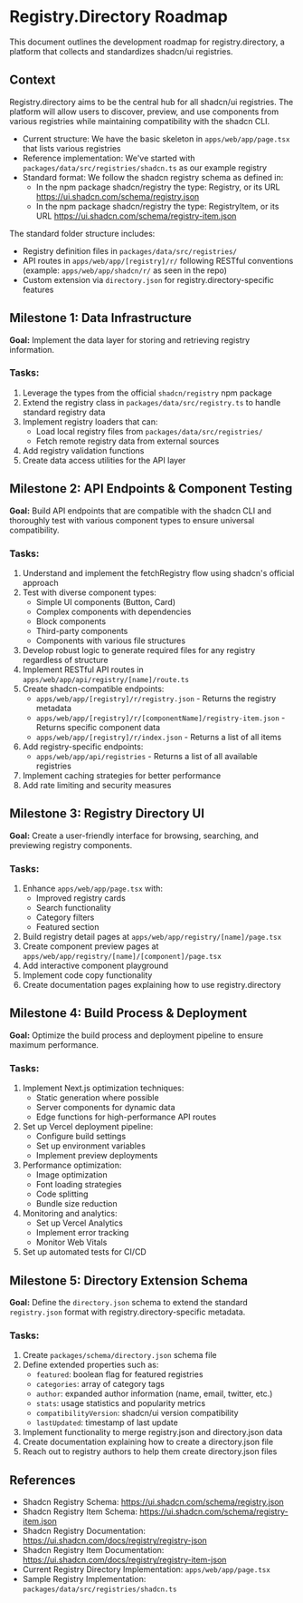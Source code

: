 # Registry.Directory Roadmap

This document outlines the development roadmap for registry.directory, a platform that collects and standardizes shadcn/ui registries.

## Context

Registry.directory aims to be the central hub for all shadcn/ui registries. The platform will allow users to discover, preview, and use components from various registries while maintaining compatibility with the shadcn CLI.

- Current structure: We have the basic skeleton in `apps/web/app/page.tsx` that lists various registries
- Reference implementation: We've started with `packages/data/src/registries/shadcn.ts` as our example registry
- Standard format: We follow the shadcn registry schema as defined in:
  - In the npm package shadcn/registry the type: Registry, or its URL https://ui.shadcn.com/schema/registry.json
  - In the npm package shadcn/registry the type: RegistryItem, or its URL https://ui.shadcn.com/schema/registry-item.json 

The standard folder structure includes:
- Registry definition files in `packages/data/src/registries/`
- API routes in `apps/web/app/[registry]/r/` following RESTful conventions (example: `apps/web/app/shadcn/r/` as seen in the repo)
- Custom extension via `directory.json` for registry.directory-specific features

## Milestone 1: Data Infrastructure

**Goal:** Implement the data layer for storing and retrieving registry information.

### Tasks:
1. Leverage the types from the official `shadcn/registry` npm package 
2. Extend the registry class in `packages/data/src/registry.ts` to handle standard registry data
3. Implement registry loaders that can:
   - Load local registry files from `packages/data/src/registries/`
   - Fetch remote registry data from external sources
4. Add registry validation functions
5. Create data access utilities for the API layer

## Milestone 2: API Endpoints & Component Testing

**Goal:** Build API endpoints that are compatible with the shadcn CLI and thoroughly test with various component types to ensure universal compatibility.

### Tasks:
1. Understand and implement the fetchRegistry flow using shadcn's official approach
2. Test with diverse component types:
   - Simple UI components (Button, Card)
   - Complex components with dependencies
   - Block components
   - Third-party components
   - Components with various file structures
3. Develop robust logic to generate required files for any registry regardless of structure
4. Implement RESTful API routes in `apps/web/app/api/registry/[name]/route.ts`
5. Create shadcn-compatible endpoints:
   - `apps/web/app/[registry]/r/registry.json` - Returns the registry metadata
   - `apps/web/app/[registry]/r/[componentName]/registry-item.json` - Returns specific component data
   - `apps/web/app/[registry]/r/index.json` - Returns a list of all items
6. Add registry-specific endpoints:
   - `apps/web/app/api/registries` - Returns a list of all available registries
7. Implement caching strategies for better performance
8. Add rate limiting and security measures

## Milestone 3: Registry Directory UI

**Goal:** Create a user-friendly interface for browsing, searching, and previewing registry components.

### Tasks:
1. Enhance `apps/web/app/page.tsx` with:
   - Improved registry cards
   - Search functionality
   - Category filters
   - Featured section
2. Build registry detail pages at `apps/web/app/registry/[name]/page.tsx`
3. Create component preview pages at `apps/web/app/registry/[name]/[component]/page.tsx`
4. Add interactive component playground
5. Implement code copy functionality
6. Create documentation pages explaining how to use registry.directory

## Milestone 4: Build Process & Deployment

**Goal:** Optimize the build process and deployment pipeline to ensure maximum performance.

### Tasks:
1. Implement Next.js optimization techniques:
   - Static generation where possible
   - Server components for dynamic data
   - Edge functions for high-performance API routes
2. Set up Vercel deployment pipeline:
   - Configure build settings
   - Set up environment variables
   - Implement preview deployments
3. Performance optimization:
   - Image optimization
   - Font loading strategies
   - Code splitting
   - Bundle size reduction
4. Monitoring and analytics:
   - Set up Vercel Analytics
   - Implement error tracking
   - Monitor Web Vitals
5. Set up automated tests for CI/CD

## Milestone 5: Directory Extension Schema

**Goal:** Define the `directory.json` schema to extend the standard `registry.json` format with registry.directory-specific metadata.

### Tasks:
1. Create `packages/schema/directory.json` schema file
2. Define extended properties such as:
   - `featured`: boolean flag for featured registries
   - `categories`: array of category tags
   - `author`: expanded author information (name, email, twitter, etc.)
   - `stats`: usage statistics and popularity metrics
   - `compatibilityVersion`: shadcn/ui version compatibility
   - `lastUpdated`: timestamp of last update
3. Implement functionality to merge registry.json and directory.json data
4. Create documentation explaining how to create a directory.json file
5. Reach out to registry authors to help them create directory.json files

## References

- Shadcn Registry Schema: https://ui.shadcn.com/schema/registry.json
- Shadcn Registry Item Schema: https://ui.shadcn.com/schema/registry-item.json
- Shadcn Registry Documentation: https://ui.shadcn.com/docs/registry/registry-json
- Shadcn Registry Item Documentation: https://ui.shadcn.com/docs/registry/registry-item-json
- Current Registry Directory Implementation: `apps/web/app/page.tsx`
- Sample Registry Implementation: `packages/data/src/registries/shadcn.ts` 